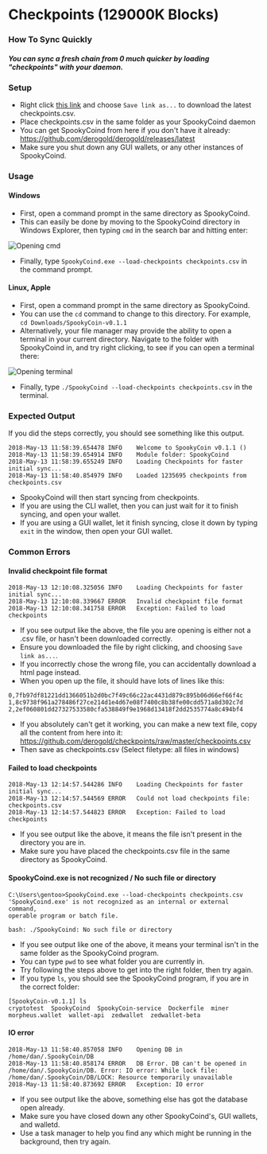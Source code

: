 # Checkpoints (129000K Blocks)
### How To Sync Quickly
##### You can sync a fresh chain from 0 much quicker by loading "checkpoints" with your daemon.

### Setup

- Right click [this link](https://github.com/SpookyCoin/checkpoints/raw/master/checkpoints.csv) and choose `Save link as...` to download the latest checkpoints.csv.
- Place checkpoints.csv in the same folder as your SpookyCoind daemon
- You can get SpookyCoind from here if you don't have it already: https://github.com/derogold/derogold/releases/latest
- Make sure you shut down any GUI wallets, or any other instances of SpookyCoind.

### Usage

#### Windows

- First, open a command prompt in the same directory as SpookyCoind.
- This can easily be done by moving to the SpookyCoind directory in Windows Explorer, then typing `cmd` in the search bar and hitting enter:

![Opening cmd](https://i.imgur.com/QoNwYtB.png)
- Finally, type `SpookyCoind.exe --load-checkpoints checkpoints.csv` in the command prompt.

#### Linux, Apple

- First, open a command prompt in the same directory as SpookyCoind.
- You can use the `cd` command to change to this directory. For example, `cd Downloads/SpookyCoin-v0.1.1`
- Alternatively, your file manager may provide the ability to open a terminal in your current directory. Navigate to the folder with SpookyCoind in, and try right clicking, to see if you can open a terminal there:

![Opening terminal](https://i.imgur.com/Rd5TmQc.png)

- Finally, type `./SpookyCoind --load-checkpoints checkpoints.csv` in the terminal.

### Expected Output

If you did the steps correctly, you should see something like this output.

```
2018-May-13 11:58:39.654478 INFO    Welcome to SpookyCoin v0.1.1 ()
2018-May-13 11:58:39.654914 INFO    Module folder: SpookyCoind
2018-May-13 11:58:39.655249 INFO    Loading Checkpoints for faster initial sync...
2018-May-13 11:58:40.854979 INFO    Loaded 1235695 checkpoints from checkpoints.csv
```

- SpookyCoind will then start syncing from checkpoints.
- If you are using the CLI wallet, then you can just wait for it to finish syncing, and open your wallet.
- If you are using a GUI wallet, let it finish syncing, close it down by typing `exit` in the window, then open your GUI wallet.

### Common Errors

#### Invalid checkpoint file format

```
2018-May-13 12:10:08.325056 INFO    Loading Checkpoints for faster initial sync...
2018-May-13 12:10:08.339667 ERROR   Invalid checkpoint file format
2018-May-13 12:10:08.341758 ERROR   Exception: Failed to load checkpoints
```

- If you see output like the above, the file you are opening is either not a .csv file, or hasn't been downloaded correctly.
- Ensure you downloaded the file by right clicking, and choosing `Save link as...`.
- If you incorrectly chose the wrong file, you can accidentally  download a html page instead.
- When you open up the file, it should have lots of lines like this:

```
0,7fb97df81221dd1366051b2d0bc7f49c66c22ac4431d879c895b06d66ef66f4c
1,8c9738f961a278486f27ce214d1e4d67e08f7400c8b38fe00cdd571a8d302c7d
2,2ef060801dd27327533580cfa538849f9e1968d13418f2dd2535774a8c494bf4
```

- If you absolutely can't get it working, you can make a new text file, copy all the content from here into it: https://github.com/derogold/checkpoints/raw/master/checkpoints.csv
- Then save as checkpoints.csv (Select filetype: all files in windows)

#### Failed to load checkpoints

```
2018-May-13 12:14:57.544286 INFO    Loading Checkpoints for faster initial sync...
2018-May-13 12:14:57.544569 ERROR   Could not load checkpoints file: checkpoints.csv
2018-May-13 12:14:57.544823 ERROR   Exception: Failed to load checkpoints
```

- If you see output like the above, it means the file isn't present in the directory you are in.
- Make sure you have placed the checkpoints.csv file in the same directory as SpookyCoind.

#### SpookyCoind.exe is not recognized / No such file or directory

```
C:\Users\gentoo>SpookyCoind.exe --load-checkpoints checkpoints.csv
'SpookyCoind.exe' is not recognized as an internal or external command,
operable program or batch file.
```

`bash: ./SpookyCoind: No such file or directory`

- If you see output like one of the above, it means your terminal isn't in the same folder as the SpookyCoind program.
- You can type `pwd` to see what folder you are currently in.
- Try following the steps above to get into the right folder, then try again.
- If you type `ls`, you should see the SpookyCoind program, if you are in the correct folder:

```
[SpookyCoin-v0.1.1] ls
cryptotest  SpookyCoind  SpookyCoin-service  Dockerfile  miner  morpheus.wallet  wallet-api  zedwallet  zedwallet-beta
```

#### IO error

```
2018-May-13 11:58:40.857058 INFO    Opening DB in /home/dan/.SpookyCoin/DB
2018-May-13 11:58:40.858174 ERROR   DB Error. DB can't be opened in /home/dan/.SpookyCoin/DB. Error: IO error: While lock file: /home/dan/.SpookyCoin/DB/LOCK: Resource temporarily unavailable
2018-May-13 11:58:40.873692 ERROR   Exception: IO error
```

- If you see output like the above, something else has got the database open already.
- Make sure you have closed down any other SpookyCoind's, GUI wallets, and walletd.
- Use a task manager to help you find any which might be running in the background, then try again.
